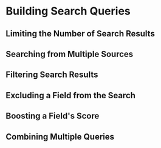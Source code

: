 # Building Search Queries

## Limiting the Number of Search Results

## Searching from Multiple Sources

## Filtering Search Results

## Excluding a Field from the Search

## Boosting a Field's Score

## Combining Multiple Queries
